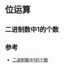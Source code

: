 # 位运算

## 二进制数中1的个数

## 参考

- [二进制数中1的个数](https://blog.csdn.net/qq_33575542/article/details/81054108)